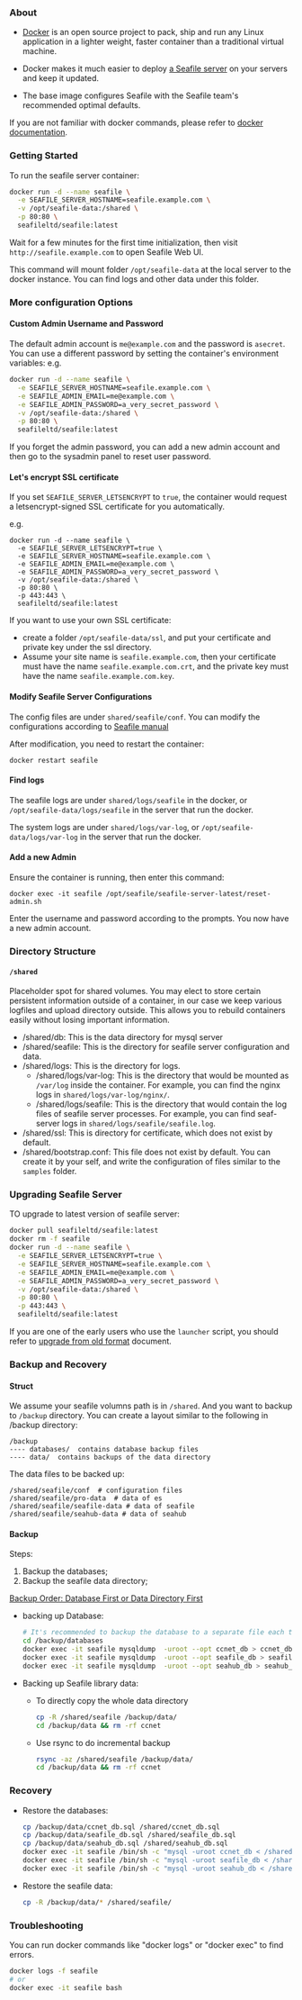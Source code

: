 ### About

- [Docker](https://docker.com/) is an open source project to pack, ship and run any Linux application in a lighter weight, faster container than a traditional virtual machine.

- Docker makes it much easier to deploy [a Seafile server](https://github.com/haiwen/seafile) on your servers and keep it updated.

- The base image configures Seafile with the Seafile team's recommended optimal defaults.

If you are not familiar with docker commands, please refer to [docker documentation](https://docs.docker.com/engine/reference/commandline/cli/).

### Getting Started

To run the seafile server container:

```sh
docker run -d --name seafile \
  -e SEAFILE_SERVER_HOSTNAME=seafile.example.com \
  -v /opt/seafile-data:/shared \
  -p 80:80 \
  seafileltd/seafile:latest
```

Wait for a few minutes for the first time initialization, then visit `http://seafile.example.com` to open Seafile Web UI.

This command will mount folder `/opt/seafile-data` at the local server to the docker instance. You can find logs and other data under this folder.

### More configuration Options

#### Custom Admin Username and Password

The default admin account is `me@example.com` and the password is `asecret`. You can use a different password  by setting the container's environment variables:
e.g.

```sh
docker run -d --name seafile \
  -e SEAFILE_SERVER_HOSTNAME=seafile.example.com \
  -e SEAFILE_ADMIN_EMAIL=me@example.com \
  -e SEAFILE_ADMIN_PASSWORD=a_very_secret_password \
  -v /opt/seafile-data:/shared \
  -p 80:80 \
  seafileltd/seafile:latest
```

If you forget the admin password, you can add a new admin account and then go to the sysadmin panel to reset user password.

#### Let's encrypt SSL certificate

If you set `SEAFILE_SERVER_LETSENCRYPT` to `true`, the container would request a letsencrypt-signed SSL certificate for you automatically.

e.g.

```
docker run -d --name seafile \
  -e SEAFILE_SERVER_LETSENCRYPT=true \
  -e SEAFILE_SERVER_HOSTNAME=seafile.example.com \
  -e SEAFILE_ADMIN_EMAIL=me@example.com \
  -e SEAFILE_ADMIN_PASSWORD=a_very_secret_password \
  -v /opt/seafile-data:/shared \
  -p 80:80 \
  -p 443:443 \
  seafileltd/seafile:latest
```

If you want to use your own SSL certificate:
- create a folder `/opt/seafile-data/ssl`, and put your certificate and private key under the ssl directory.
- Assume your site name is `seafile.example.com`, then your certificate must have the name `seafile.example.com.crt`, and the private key must have the name `seafile.example.com.key`.

#### Modify Seafile Server Configurations

The config files are under `shared/seafile/conf`. You can modify the configurations according to [Seafile manual](https://manual.seafile.com/)

After modification, you need to restart the container:

```
docker restart seafile
```

#### Find logs

The seafile logs are under `shared/logs/seafile` in the docker, or `/opt/seafile-data/logs/seafile` in the server that run the docker.

The system logs are under `shared/logs/var-log`, or `/opt/seafile-data/logs/var-log` in the server that run the docker.

#### Add a new Admin

Ensure the container is running, then enter this command:

```
docker exec -it seafile /opt/seafile/seafile-server-latest/reset-admin.sh
```

Enter the username and password according to the prompts. You now have a new admin account.

### Directory Structure

#### `/shared`

Placeholder spot for shared volumes. You may elect to store certain persistent information outside of a container, in our case we keep various logfiles and upload directory outside. This allows you to rebuild containers easily without losing important information.

- /shared/db: This is the data directory for mysql server
- /shared/seafile: This is the directory for seafile server configuration and data.
- /shared/logs: This is the directory for logs.
    - /shared/logs/var-log: This is the directory that would be mounted as `/var/log` inside the container. For example, you can find the nginx logs in `shared/logs/var-log/nginx/`.
    - /shared/logs/seafile: This is the directory that would contain the log files of seafile server processes. For example, you can find seaf-server logs in `shared/logs/seafile/seafile.log`.
- /shared/ssl: This is directory for certificate, which does not exist by default.
- /shared/bootstrap.conf: This file does not exist by default. You can create it by your self, and write the configuration of files similar to the `samples` folder.


### Upgrading Seafile Server

TO upgrade to latest version of seafile server:

```sh
docker pull seafileltd/seafile:latest
docker rm -f seafile
docker run -d --name seafile \
  -e SEAFILE_SERVER_LETSENCRYPT=true \
  -e SEAFILE_SERVER_HOSTNAME=seafile.example.com \
  -e SEAFILE_ADMIN_EMAIL=me@example.com \
  -e SEAFILE_ADMIN_PASSWORD=a_very_secret_password \
  -v /opt/seafile-data:/shared \
  -p 80:80 \
  -p 443:443 \
  seafileltd/seafile:latest
```

If you are one of the early users who use the `launcher` script, you should refer to [upgrade from old format](https://github.com/haiwen/seafile-docker/blob/master/upgrade_from_old_format.md) document.

### Backup and Recovery

#### Struct

We assume your seafile volumns path is in `/shared`. And you want to backup to `/backup` directory.
You can create a layout similar to the following in /backup directory:

```struct
/backup
---- databases/  contains database backup files
---- data/  contains backups of the data directory
```

The data files to be backed up:

```struct
/shared/seafile/conf  # configuration files
/shared/seafile/pro-data  # data of es
/shared/seafile/seafile-data # data of seafile
/shared/seafile/seahub-data # data of seahub
```

#### Backup

Steps:

  1. Backup the databases;
  2. Backup the seafile data directory;

[Backup Order: Database First or Data Directory First](../maintain/backup_recovery.md#backup-order-info)

* backing up Database:

  ```bash
  # It's recommended to backup the database to a separate file each time. Don't overwrite older database backups for at least a week.
  cd /backup/databases
  docker exec -it seafile mysqldump  -uroot --opt ccnet_db > ccnet_db.sql
  docker exec -it seafile mysqldump  -uroot --opt seafile_db > seafile_db.sql
  docker exec -it seafile mysqldump  -uroot --opt seahub_db > seahub_db.sql
  ```

* Backing up Seafile library data:

  * To directly copy the whole data directory

    ```bash
    cp -R /shared/seafile /backup/data/
    cd /backup/data && rm -rf ccnet
    ```
  * Use rsync to do incremental backup

    ```bash
    rsync -az /shared/seafile /backup/data/
    cd /backup/data && rm -rf ccnet
    ```

### Recovery

* Restore the databases:

  ```bash
  cp /backup/data/ccnet_db.sql /shared/ccnet_db.sql
  cp /backup/data/seafile_db.sql /shared/seafile_db.sql
  cp /backup/data/seahub_db.sql /shared/seahub_db.sql
  docker exec -it seafile /bin/sh -c "mysql -uroot ccnet_db < /shared/ccnet_db.sql"
  docker exec -it seafile /bin/sh -c "mysql -uroot seafile_db < /shared/seafile_db.sql"
  docker exec -it seafile /bin/sh -c "mysql -uroot seahub_db < /shared/seahub_db.sql"
  ```

* Restore the seafile data:

  ```bash
  cp -R /backup/data/* /shared/seafile/
  ```

### Troubleshooting

You can run docker commands like "docker logs" or "docker exec" to find errors.

```sh
docker logs -f seafile
# or
docker exec -it seafile bash
```
